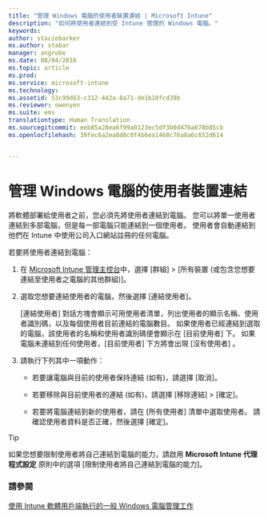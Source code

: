 ```yaml
---
title: "管理 Windows 電腦的使用者裝置連結 | Microsoft Intune"
description: "如何將使用者連結到受 Intune 管理的 Windows 電腦。"
keywords: 
author: staciebarker
ms.author: stabar
manager: angrobe
ms.date: 08/04/2016
ms.topic: article
ms.prod: 
ms.service: microsoft-intune
ms.technology: 
ms.assetid: 53c99d63-c312-442a-8a71-de1b10fcd39b
ms.reviewer: owenyen
ms.suite: ems
translationtype: Human Translation
ms.sourcegitcommit: eeb85a28ea6f99a0123ec5df3b0d476a678b85cb
ms.openlocfilehash: 39fec6a2ea8d8c0f4b6ea1460c76a8a6c652d614


---
```


# <a name="manage-user-device-linking-for-windows-pcs"></a>管理 Windows 電腦的使用者裝置連結
將軟體部署給使用者之前，您必須先將使用者連結到電腦。 您可以將單一使用者連結到多部電腦，但是每一部電腦只能連結到一個使用者。 使用者會自動連結到他們在 Intune 中使用公司入口網站註冊的任何電腦。

若要將使用者連結到電腦：

1.  在 [Microsoft Intune 管理主控台](https://manage.microsoft.com/)中，選擇 [群組] &gt; [所有裝置 (或包含您想要連結至使用者之電腦的其他群組)]。

2.  選取您想要連結使用者的電腦，然後選擇 [連結使用者]。

    [連結使用者]  對話方塊會顯示可用使用者清單，列出使用者的顯示名稱、使用者識別碼，以及每個使用者目前連結的電腦數目。 如果使用者已經連結到選取的電腦，該使用者的名稱和使用者識別碼便會顯示在 [目前使用者] 下。 如果電腦未連結到任何使用者，[目前使用者]  下方將會出現 [沒有使用者] 。

3.  請執行下列其中一項動作：

    -   若要讓電腦與目前的使用者保持連結 (如有)，請選擇 [取消]。

    -   若要移除與目前使用者的連結 (如有)，請選擇 [移除連結] &gt; [確定]。

    -   若要將電腦連結到新的使用者，請在 [所有使用者]  清單中選取使用者。 請確認使用者資料是否正確，然後選擇 [確定]。

> [!TIP]
> 如果您想要限制使用者將自己連結到電腦的能力，請啟用 **Microsoft Intune 代理程式設定** 原則中的選項 [限制使用者將自己連結到電腦的能力]。

### <a name="see-also"></a>請參閱

[使用 Intune 軟體用戶端執行的一般 Windows 電腦管理工作](common-windows-pc-management-tasks-with-the-microsoft-intune-computer-client.md)


<!--HONumber=Nov16_HO4-->


